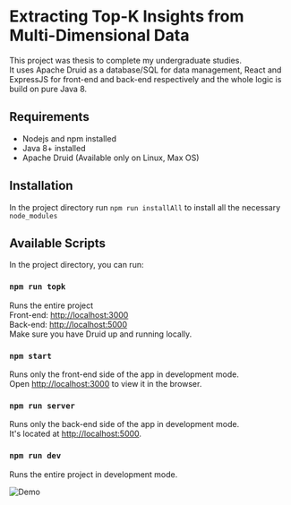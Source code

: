 # Extracting Top-K Insights from Multi-Dimensional Data

This project was thesis to complete my undergraduate studies. \
It uses Apache Druid as a database/SQL for data management,
React and ExpressJS for front-end and back-end respectively and
the whole logic is build on pure Java 8.

## Requirements
- Nodejs and npm installed
- Java 8+ installed
- Apache Druid (Available only on Linux, Max OS)

## Installation
In the project directory run `npm run installAll` to install all the
necessary `node_modules`

## Available Scripts
In the project directory, you can run:

### `npm run topk`
Runs the entire project \
Front-end: [http://localhost:3000](http://localhost:3000) \
Back-end: [http://localhost:5000](http://localhost:3000) \
Make sure you have Druid up and running locally.

### `npm start`
Runs only the front-end side of the app in development mode.\
Open [http://localhost:3000](http://localhost:3000) to view it in the browser.

### `npm run server`
Runs only the back-end side of the app in development mode.\
It's located at [http://localhost:5000](http://localhost:3000).

### `npm run dev`
Runs the entire project in development mode.

![Demo](https://s6.gifyu.com/images/topkdemo.gif)

